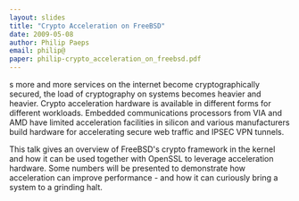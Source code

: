```yaml
---
layout: slides
title: "Crypto Acceleration on FreeBSD"
date: 2009-05-08
author: Philip Paeps
email: philip@
paper: philip-crypto_acceleration_on_freebsd.pdf
---
```

s more and more services on the internet become cryptographically secured, the load of cryptography on systems becomes heavier and heavier. Crypto acceleration hardware is available in different forms for different workloads. Embedded communications processors from VIA and AMD have limited acceleration facilities in silicon and various manufacturers build hardware for accelerating secure web traffic and IPSEC VPN tunnels.

This talk gives an overview of FreeBSD's crypto framework in the kernel and how it can be used together with OpenSSL to leverage acceleration hardware. Some numbers will be presented to demonstrate how acceleration can improve performance - and how it can curiously bring a system to a grinding halt.
